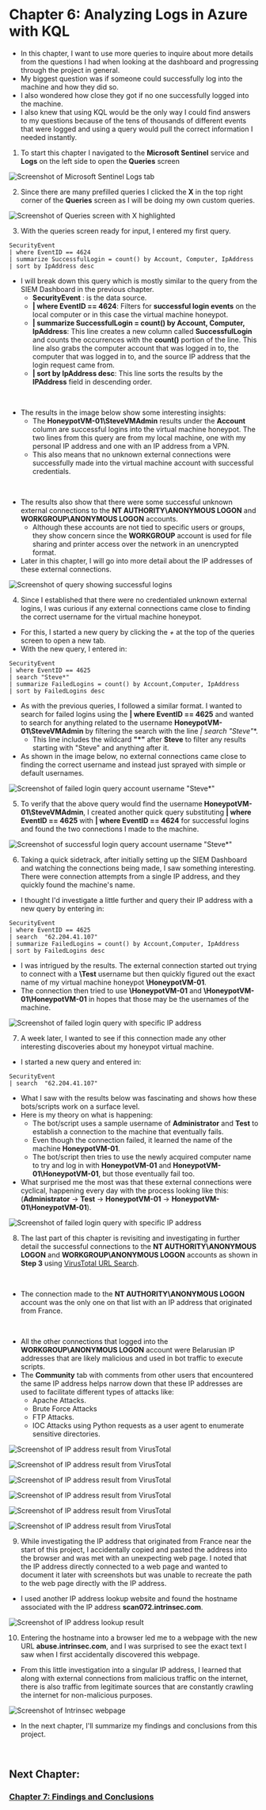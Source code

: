 # Chapter 6: Analyzing Logs in Azure with KQL

- In this chapter, I want to use more queries to inquire about more details from the questions I had when looking at the dashboard and progressing through the project in general.
- My biggest question was if someone could successfully log into the machine and how they did so.
- I also wondered how close they got if no one successfully logged into the machine.
- I also knew that using KQL would be the only way I could find answers to my questions because of the tens of thousands of different events that were logged and using a query would pull the correct information I needed instantly.

1. To start this chapter I navigated to the **Microsoft Sentinel** service and **Logs** on the left side to open the **Queries** screen

![Screenshot of Microsoft Sentinel Logs tab](https://raw.githubusercontent.com/skghprofile/Microsoft-Azure-SIEM-Project/main/images/c6-img1.png)

2. Since there are many prefilled queries I clicked the **X** in the top right corner of the **Queries** screen as I will be doing my own custom queries.

![Screenshot of Queries screen with X highlighted](https://raw.githubusercontent.com/skghprofile/Microsoft-Azure-SIEM-Project/main/images/c6-img2.png)

3. With the queries screen ready for input, I entered my first query.
```
SecurityEvent
| where EventID == 4624
| summarize SuccessfulLogin = count() by Account, Computer, IpAddress
| sort by IpAddress desc
```
- I will break down this query which is mostly similar to the query from the SIEM Dashboard in the previous chapter.
  - **SecurityEvent** : is the data source.
  - **| where EventID == 4624**: Filters for **successful login events** on the local computer or in this case the virtual machine honeypot.
  - **| summarize SuccessfulLogin = count() by Account, Computer, IpAddress**: This line creates a new column called **SuccessfulLogin** and counts the occurrences with the **count()** portion of the line. This line also grabs the computer account that was logged in to, the computer that was logged in to, and the source IP address that the login request came from.
  - **| sort by IpAddress desc**: This line sorts the results by the **IPAddress** field in descending  order.

&nbsp;

- The results in the image below show some interesting insights:
  - The **HoneypotVM-01\SteveVMAdmin** results under the **Account** column are successful logins into the virtual machine honeypot. The two lines from this query are from my local machine, one with my personal IP address and one with an IP address from a VPN.
  - This also means that no unknown external connections were successfully made into the virtual machine account with successful credentials.

&nbsp;

- The results also show that there were some successful unknown external connections to the **NT AUTHORITY\ANONYMOUS LOGON** and **WORKGROUP\ANONYMOUS LOGON** accounts.
  - Although these accounts are not tied to specific users or groups, they show concern since the **WORKGROUP** account is used for file sharing and printer access over the network in an unencrypted format.
- Later in this chapter, I will go into more detail about the IP addresses of these external connections.


![Screenshot of query showing successful logins](https://raw.githubusercontent.com/skghprofile/Microsoft-Azure-SIEM-Project/main/images/c6-img3.png)


4. Since I established that there were no credentialed unknown external logins, I was curious if any external connections came close to finding the correct username for the virtual machine honeypot.
- For this, I started a new query by clicking the *+* at the top of the queries screen to open a new tab.
- With the new query, I entered in:
```
SecurityEvent
| where EventID == 4625
| search "Steve*"
| summarize FailedLogins = count() by Account,Computer, IpAddress
| sort by FailedLogins desc
```
- As with the previous queries, I followed a similar format. I wanted to search for failed logins using the **| where EventID == 4625** and wanted to search for anything related to the username **HoneypotVM-01\SteveVMAdmin** by filtering the search with the line **| search "Steve*"**.
  - This line includes the wildcard **"*"** after **Steve** to filter any results starting with "Steve" and anything after it.
- As shown in the image below, no external connections came close to finding the correct username and instead just sprayed with simple or default usernames.


![Screenshot of failed login query account username "Steve*"](https://raw.githubusercontent.com/skghprofile/Microsoft-Azure-SIEM-Project/main/images/c6-img4.png)

5. To verify that the above query would find the username **HoneypotVM-01\SteveVMAdmin**, I created another quick query substituting **| where EventID == 4625** with **| where EventID == 4624** for successful logins and found the two connections I made to the machine.

![Screenshot of successful login query account username "Steve*"](https://raw.githubusercontent.com/skghprofile/Microsoft-Azure-SIEM-Project/main/images/c6-img5.png)

6. Taking a quick sidetrack, after initially setting up the SIEM Dashboard and watching the connections being made, I saw something interesting. There were connection attempts from a single IP address, and they quickly found the machine's name.
- I thought I'd investigate a little further and query their IP address with a new query by entering in:
```
SecurityEvent
| where EventID == 4625
| search  "62.204.41.107"
| summarize FailedLogins = count() by Account,Computer, IpAddress
| sort by FailedLogins desc
```
- I was intrigued by the results. The external connection started out trying to connect with a **\Test** username but then quickly figured out the exact name of my virtual machine honeypot **\HoneypotVM-01**.
- The connection then tried to use **\HoneypotVM-01** and **\HoneypotVM-01\HoneypotVM-01** in hopes that those may be the usernames of the machine.

![Screenshot of failed login query with specific IP address](https://raw.githubusercontent.com/skghprofile/Microsoft-Azure-SIEM-Project/main/images/c6-img6.PNG)

7. A week later, I wanted to see if this connection made any other interesting discoveries about my honeypot virtual machine.
- I started a new query and entered in:
```
SecurityEvent
| search  "62.204.41.107"
```
- What I saw with the results below was fascinating and shows how these bots/scripts work on a surface level.
- Here is my theory on what is happening:
  - The bot/script uses a sample username of **Administrator** and **Test** to establish a connection to the machine that eventually fails.
  - Even though the connection failed, it learned the name of the machine **HoneypotVM-01**.
  - The bot/script then tries to use the newly acquired computer name to try and log in with **HoneypotVM-01** and **HoneypotVM-01\HoneypotVM-01**, but those eventually fail too.
- What surprised me the most was that these external connections were cyclical, happening every day with the process looking like this: (**Administrator** -> **Test** -> **HoneypotVM-01** -> **HoneypotVM-01\HoneypotVM-01**).

![Screenshot of failed login query with specific IP address](https://raw.githubusercontent.com/skghprofile/Microsoft-Azure-SIEM-Project/main/images/c6-img7.PNG)

8. The last part of this chapter is revisiting and investigating in further detail the successful connections to the **NT AUTHORITY\ANONYMOUS LOGON** and **WORKGROUP\ANONYMOUS LOGON** accounts as shown in **Step 3** using [VirusTotal URL Search](https://www.virustotal.com/gui/home/search).

&nbsp;

- The connection made to the **NT AUTHORITY\ANONYMOUS LOGON** account was the only one on that list with an IP address that originated from France.

&nbsp;

- All the other connections that logged into the **WORKGROUP\ANONYMOUS LOGON** account were Belarusian IP addresses that are likely malicious and used in bot traffic to execute scripts.
- The **Community** tab with comments from other users that encountered the same IP address helps narrow down that these IP addresses are used to facilitate different types of attacks like:
  - Apache Attacks.
  - Brute Force Attacks
  - FTP Attacks.
  - IOC Attacks using Python requests as a user agent to enumerate sensitive directories.


![Screenshot of IP address result from VirusTotal](https://raw.githubusercontent.com/skghprofile/Microsoft-Azure-SIEM-Project/main/images/c6-img8.PNG)

![Screenshot of IP address result from VirusTotal](https://raw.githubusercontent.com/skghprofile/Microsoft-Azure-SIEM-Project/main/images/c6-img9.PNG)

![Screenshot of IP address result from VirusTotal](https://raw.githubusercontent.com/skghprofile/Microsoft-Azure-SIEM-Project/main/images/c6-img10.PNG)

![Screenshot of IP address result from VirusTotal](https://raw.githubusercontent.com/skghprofile/Microsoft-Azure-SIEM-Project/main/images/c6-img11.PNG)

![Screenshot of IP address result from VirusTotal](https://raw.githubusercontent.com/skghprofile/Microsoft-Azure-SIEM-Project/main/images/c6-img12.PNG)

![Screenshot of IP address result from VirusTotal](https://raw.githubusercontent.com/skghprofile/Microsoft-Azure-SIEM-Project/main/images/c6-img13.PNG)

9. While investigating the IP address that originated from France near the start of this project, I accidentally copied and pasted the address into the browser and was met with an unexpecting web page. I noted that the IP address directly connected to a web page and wanted to document it later with screenshots but was unable to recreate the path to the web page directly with the IP address.
- I used another IP address lookup website and found the hostname associated with the IP address **scan072.intrinsec.com**.

![Screenshot of IP address lookup result](https://raw.githubusercontent.com/skghprofile/Microsoft-Azure-SIEM-Project/main/images/c6-img14.PNG)

10. Entering the hostname into a browser led me to a webpage with the new URL **abuse.intrinsec.com**, and I was surprised to see the exact text I saw when I first accidentally discovered this webpage.
- From this little investigation into a singular IP address, I learned that along with external connections from malicious traffic on the internet, there is also traffic from legitimate sources that are constantly crawling the internet for non-malicious purposes.

![Screenshot of Intrinsec webpage](https://raw.githubusercontent.com/skghprofile/Microsoft-Azure-SIEM-Project/main/images/c6-img15.PNG)


- In the next chapter, I'll summarize my findings and conclusions from this project.

&nbsp;

## Next Chapter: 
### [Chapter 7: Findings and Conclusions](https://github.com/skghprofile/Microsoft-Azure-SIEM-Project/blob/main/chapters/Chapter7_FindingsConclusions.md)
